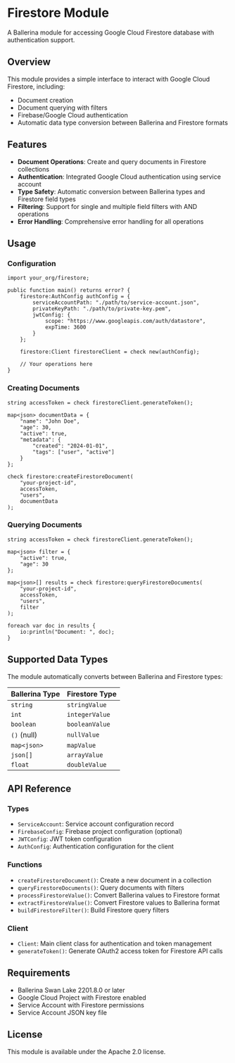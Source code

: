 # Firestore Module

A Ballerina module for accessing Google Cloud Firestore database with authentication support.

## Overview

This module provides a simple interface to interact with Google Cloud Firestore, including:
- Document creation
- Document querying with filters
- Firebase/Google Cloud authentication
- Automatic data type conversion between Ballerina and Firestore formats

## Features

- **Document Operations**: Create and query documents in Firestore collections
- **Authentication**: Integrated Google Cloud authentication using service account
- **Type Safety**: Automatic conversion between Ballerina types and Firestore field types
- **Filtering**: Support for single and multiple field filters with AND operations
- **Error Handling**: Comprehensive error handling for all operations

## Usage

### Configuration

```ballerina
import your_org/firestore;

public function main() returns error? {
    firestore:AuthConfig authConfig = {
        serviceAccountPath: "./path/to/service-account.json",
        privateKeyPath: "./path/to/private-key.pem",
        jwtConfig: {
            scope: "https://www.googleapis.com/auth/datastore",
            expTime: 3600
        }
    };

    firestore:Client firestoreClient = check new(authConfig);
    
    // Your operations here
}
```

### Creating Documents

```ballerina
string accessToken = check firestoreClient.generateToken();

map<json> documentData = {
    "name": "John Doe",
    "age": 30,
    "active": true,
    "metadata": {
        "created": "2024-01-01",
        "tags": ["user", "active"]
    }
};

check firestore:createFirestoreDocument(
    "your-project-id",
    accessToken,
    "users",
    documentData
);
```

### Querying Documents

```ballerina
string accessToken = check firestoreClient.generateToken();

map<json> filter = {
    "active": true,
    "age": 30
};

map<json>[] results = check firestore:queryFirestoreDocuments(
    "your-project-id",
    accessToken,
    "users",
    filter
);

foreach var doc in results {
    io:println("Document: ", doc);
}
```

## Supported Data Types

The module automatically converts between Ballerina and Firestore types:

| Ballerina Type | Firestore Type |
|----------------|----------------|
| `string` | `stringValue` |
| `int` | `integerValue` |
| `boolean` | `booleanValue` |
| `()` (null) | `nullValue` |
| `map<json>` | `mapValue` |
| `json[]` | `arrayValue` |
| `float` | `doubleValue` |

## API Reference

### Types

- `ServiceAccount`: Service account configuration record
- `FirebaseConfig`: Firebase project configuration (optional)
- `JWTConfig`: JWT token configuration
- `AuthConfig`: Authentication configuration for the client

### Functions

- `createFirestoreDocument()`: Create a new document in a collection
- `queryFirestoreDocuments()`: Query documents with filters
- `processFirestoreValue()`: Convert Ballerina values to Firestore format
- `extractFirestoreValue()`: Convert Firestore values to Ballerina format
- `buildFirestoreFilter()`: Build Firestore query filters

### Client

- `Client`: Main client class for authentication and token management
- `generateToken()`: Generate OAuth2 access token for Firestore API calls

## Requirements

- Ballerina Swan Lake 2201.8.0 or later
- Google Cloud Project with Firestore enabled
- Service Account with Firestore permissions
- Service Account JSON key file

## License

This module is available under the Apache 2.0 license.